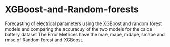 # XGBoost-and-Random-forests
Forecasting of electrical parameters using the XGBoost and random forest models and comparing the accuracuy of the two models for the calce battery dataset
The Error Metrices have the mae, mape, mdape, smape and rmse of Random forest and XGBoost.
